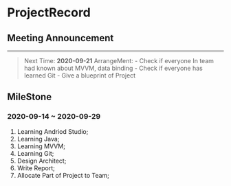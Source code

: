 # ProjectRecord
## Meeting Announcement

---
> Next Time: **2020-09-21**
> ArrangeMent:
	- Check if everyone In team had known about MVVM, data binding
	- Check if everyone has learned Git
	- Give a blueprint of Project

## MileStone
### 2020-09-14 ~ 2020-09-29
1. Learning Andriod Studio;
2. Learning Java;
3. Learning MVVM;
4. Learning Git;
5. Design Architect;
6. Write Report;
7. Allocate Part of Project to Team;

